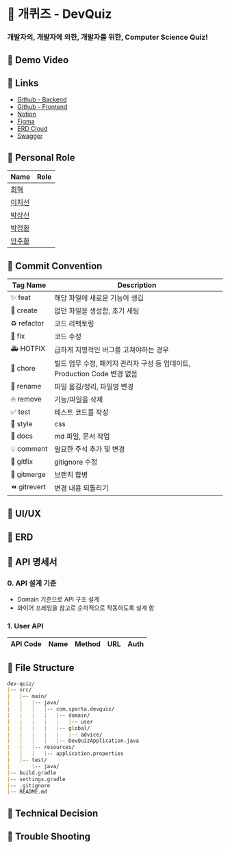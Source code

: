 # 🐶 개퀴즈 - DevQuiz
### 개발자의, 개발자에 의한, 개발자를 위한, Computer Science Quiz!

## 🐾 Demo Video

## 🐾 Links
- [Github - Backend](https://github.com/spartaSpringTeamA6/dev-quiz-backend)
- [Github - Frontend]()
- [Notion](https://www.notion.so/jiisuniui/zip-Dev-zip-f532f433197c4484b7b313f84d262e97?pvs=4)
- [Figma](https://www.figma.com/file/UhJfxCFuEafa1Rv8p5M2u5/%EA%B0%9C%ED%80%B4%EC%A6%88?type=design&node-id=0%3A1&mode=design&t=WG7dtUihDxUf0ZpV-1)
- [ERD Cloud](https://www.erdcloud.com/d/CygGNgPaSZorq277t)
- [Swagger]()

## 🐾 Personal Role
| Name | Role                                |
|------|-------------------------------------|
| [최혁](https://github.com/Youkamii) | |
| [이지선](https://github.com/jiisuniui) | |
| [박상신](https://github.com/dmlal) | |
| [박정환](https://github.com/Junghwan1106) | |
| [안주환](https://github.com/rawfk) | |

## 🐾 Commit Convention
| Tag Name | Description |
|---|---|
| ✨ feat | 해당 파일에 새로운 기능이 생김 |
| 🎉 create | 없던 파일을 생성함, 초기 세팅 |
| ♻️ refactor | 코드 리팩토링 |
| 🐛 fix | 코드 수정 |
| 🚑 HOTFIX | 급하게 치명적인 버그를 고쳐야하는 경우 |
| 📌 chore | 빌드 업무 수정, 패키지 관리자 구성 등 업데이트, Production Code 변경 없음 |
| 🚚 rename | 파일 옮김/정리, 파일명 변경 |
| 🔥 remove | 기능/파일을 삭제 |
| ✅ test | 테스트 코드를 작성 |
| 💄 style | css |
| 💬 docs | md 파일, 문서 작업 |
| 💡 comment | 필요한 주석 추가 및 변경 |
| 🙈 gitfix | gitignore 수정 |
| 🔀 gitmerge | 브랜치 합병 |
| ⏪ gitrevert | 변경 내용 되돌리기 |

## 🐾 UI/UX

## 🐾 ERD

## 🐾 API 명세서
### 0. API 설계 기준
- Domain 기준으로 API 구조 설계
- 와이어 프레임을 참고로 순차적으로 작동하도록 설계 함

### 1. User API
| API Code | Name | Method | URL | Auth |
|---|---|---|---|---|

## 🐾 File Structure
``` markdown
dev-quiz/
|-- src/
|   |-- main/
|   |   |-- java/
|   |   |   |-- com.sparta.devquiz/
|   |   |   |   |-- domain/
|   |   |   |   |   |-- user
|   |   |   |   |-- global/
|   |   |   |   |   |-- advice/
|   |   |   |   |-- DevQuizApplication.java
|   |   |-- resources/
|   |   |   |-- application.properties
|   |-- test/
|       |-- java/
|-- build.gradle
|-- settings.gradle
|-- .gitignore
|-- README.md
```

## 🐾 Technical Decision

## 🐾 Trouble Shooting
